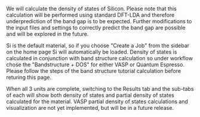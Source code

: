 <!-- TODO by MH -->
We will calculate the density of states of Silicon.  Please note that this calculation will be performed using standard DFT-LDA and therefore underprediction of the band gap is to be expected.  Further modifications to the input files and settings to correctly predict the band gap are possible and will be explored in the future.

Si is the default material, so if you choose "Create a Job" from the sidebar on the home page Si will automatically be loaded.  Density of states is calculated in conjunction with band structure calculation so under workflow chose the "Bandstructure + DOS" for either VASP or Quantum Espresso.  Please follow the steps of the band structure tutorial calculation before returing this page.

When all 3 units are complete, switching to the Results tab and the sub-tabs of each will show both density of states and partial density of states calculated for the material.  VASP partial density of states calculations and visualization are not yet implemented, but will be in a future release.